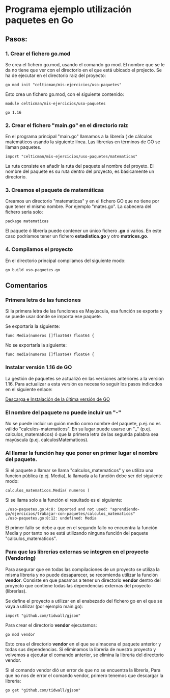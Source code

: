 # Programa ejemplo utilización paquetes en Go

## Pasos:

### 1. Crear el fichero go.mod 

Se crea el fichero go.mod, usando el comando go mod. El nombre que se le da no tiene que ver con el directorio en el que está ubicado el projecto. Se ha de ejecutar en el directorio raiz del proyecto:

	go mod init "celticman/mis-ejercicios/uso-paquetes"

Esto crea un fichero go.mod, con el siguiente contenido:

	module celticman/mis-ejercicios/uso-paquetes

	go 1.16

### 2. Crear el fichero "main.go" en el directorio raiz

En el programa principal "main.go" llamamos a la librería ( de cálculos matemáticos usando la siguiente línea. Las librerías en términos de GO se llaman paquetes.

	import "celticman/mis-ejercicios/uso-paquetes/matematicas"

La ruta consiste en añadir la ruta del paquete al nombre del proyeto. El nombre del paquete es su ruta dentro del proyecto, es básicamente un directorio.

### 3. Creamos el paquete de matemáticas

Creamos un directorio "matematicas" y en el fichero GO que no tiene por que tener el mismo nombre. Por ejemplo "mates.go". La cabecera del fichero sería solo:

	package matematicas

El paquete ó librería puede contener un único fichero **.go** ó varios. En este caso podríamos tener un fichero **estadistica.go** y otro **matrices.go**.

### 4. Compilamos el proyecto

En el directorio principal compilamos del siguiente modo:

	go build uso-paquetes.go
	
## Comentarios 

### Primera letra de las funciones

Si la primera letra de las funciones es Mayúscula, esa función se exporta y se puede usar donde se importa ese paquete.

Se exportaría la siguiente:

	func Media(numeros []float64) float64 {

No se exportaría la siguiente:

	func media(numeros []float64) float64 {

### Instalar versión 1.16 de GO

La gestión de paquetes se actualizó en las versiones anteriores a la versión 1.16. Para actualizar a esta versión es necesario seguir los pasos indicados en el siguiente enlace:

[Descarga e Instalación de la última versión de GO](https://golang.org/doc/install)

### El nombre del paquete no puede incluir un "-"

No se puede incluir un guión medio como nombre del paquete, p.ej. no es válido "calculos-matematicos". En su lugar puede usarse un "_" (p.ej. calculos_matematicos) ó que la primera letra de las segunda palabra sea mayúscula (p.ej. calculosMatematicos).

### Al llamar la función hay que poner en primer lugar el nombre del paquete.

Si el paquete a llamar se llama "calculos_matematicos" y se utiliza una funcion pública (p.ej. Media), la llamada a la función debe ser del siguiente modo:

	calculos_matematicos.Media( numeros )
	
Si se llama solo a la función el resultado es el siguiente:

	./uso-paquetes.go:4:8: imported and not used: "aprendiendo-go/ejercicios/trabajar-con-paquetes/calculos_matematicos"
	./uso-paquetes.go:8:12: undefined: Media

El primer fallo se debe a que en el segundo fallo no encuentra la función Media y por tanto no se está utilizando ninguna función del paquete "calculos_matematicos".

### Para que las librerías externas se integren en el proyecto (Vendoring)

Para asegurar que en todas las compilaciones de un proyecto se utiliza la misma librería y no puede desaparecer, se recomienda utilizar la función **vendor**. Consiste en que pasamos a tener un directorio **vendor** dentro del proyecto que contiene todas las dependencias externas del proyecto (librerías).

Se define el proyecto a utilizar en el enabezado del fichero go en el que se vaya a utilizar (por ejemplo main.go):

	import "github.com/tidwall/gjson"
	
Para crear el directorio **vendor** ejecutamos:

	go mod vendor
	
Esto crea el directorio **vendor** en el que se almacena el paquete anterior y todas sus dependencias. Si eliminamos la librería de nuestro proyecto y volvemos a ejecutar el comando anterior, se elimina la librería del directorio vendor.

Si el comando vendor dió un error de que no se encuentra la librería, Para que no nos de error el comando vendor, primero tenemos que descargar la librería:

	go get "github.com/tidwall/gjson"
	
